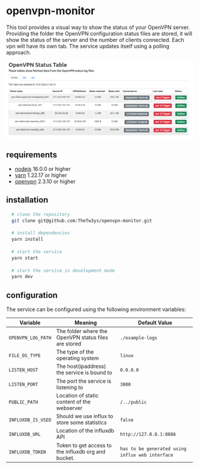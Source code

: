 # openvpn-monitor

This tool provides a visual way to show the status of your OpenVPN server. Providing the folder the OpenVPN configuration status files are stored, it will show the status of the server and the number of clients connected. Each vpn will have its own tab. The service updates itself using a polling approach.

![](/docs/screenshot.png)

## requirements

- [nodejs](https://nodejs.org) 16.0.0 or higher
- [yarn](https://classic.yarnpkg.com/lang/en/) 1.22.17 or higher
- [openvpn](https://openvpn.net/) 2.3.10 or higher

## installation

```bash
  # clone the repository
  git clone git@github.com:TheTw3ys/openvpn-monitor.git

  # install dependencies
  yarn install

  # start the service
  yarn start

  # start the service in development mode
  yarn dev

```

## configuration

The service can be configured using the following environment variables:

| Variable           | Meaning                                              | Default Value                                    |
| ------------------ | ---------------------------------------------------- | ------------------------------------------------ |
| `OPENVPN_LOG_PATH` | The folder where the OpenVPN status files are stored | `./example-logs`                                 |
| `FILE_OS_TYPE`     | The type of the operating system                     | `linux`                                          |
| `LISTEN_HOST`      | The host(ipaddress) the service is bound to          | `0.0.0.0`                                        |
| `LISTEN_PORT`      | The port the service is listening to                 | `3000`                                           |
| `PUBLIC_PATH`      | Location of static content of the webserver          | `/../public`                                     |
| `INFLUXDB_IS_USED` | Should we use influx to store some statistics        | `false`                                          |
| `INFLUXDB_URL`     | Location of the influxdb API                         | `http://127.0.0.1:8086`                          |
| `INFLUXDB_TOKEN`   | Token to get access to the influxdb org and bucket.  | `has to be generated using influx web interface` |
